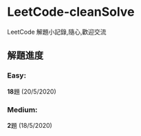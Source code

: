 # LeetCode-cleanSolve
LeetCode 解題小記錄,隨心,歡迎交流

## 解題進度
### Easy:
**18**題 (20/5/2020)

### Medium:
**2**題 (18/5/2020)
